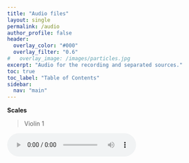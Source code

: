 ```yaml
---
title: "Audio files"
layout: single
permalink: /audio
author_profile: false
header:
  overlay_color: "#000"
  overlay_filter: "0.6"
#   overlay_image: /images/particles.jpg
excerpt: "Audio for the recording and separated sources."
toc: true
toc_label: "Table of Contents"
sidebar:
  nav: "main"
---
```



**Scales**

> Violin 1

<html>
<audio controls>
  <source src="/_audio/Violin1 Scale Violin1.mp3">
</audio>
</html>